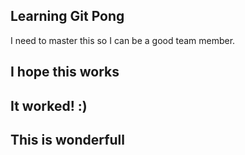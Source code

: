 ## Learning Git Pong
I need to master this so I can be a good team member.
## I hope this works

## It worked! :)
## This is wonderfull